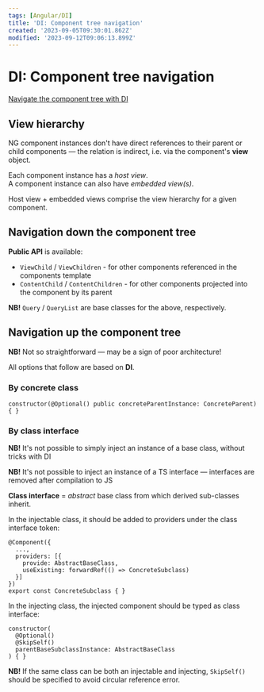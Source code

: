 ```yaml
---
tags: [Angular/DI]
title: 'DI: Component tree navigation'
created: '2023-09-05T09:30:01.862Z'
modified: '2023-09-12T09:06:13.899Z'
---
```


# DI: Component tree navigation

[Navigate the component tree with DI](https://angular.io/guide/dependency-injection-navtree)

## View hierarchy

NG component instances don't have direct references to their parent or child components &mdash; the relation is indirect, i.e. via the component's **view** object.

Each component instance has a _host view_.  
A component instance can also have _embedded view(s)_.

Host view + embedded views comprise the view hierarchy for a given component.


## Navigation down the component tree

**Public API** is available:
- `ViewChild` / `ViewChildren` - for other components referenced in the components template
- `ContentChild` / `ContentChildren` - for other components projected into the component by its parent

**NB!** `Query` / `QueryList` are base classes for the above, respectively.


## Navigation up the component tree

**NB!** Not so straightforward &mdash; may be a sign of poor architecture!

All options that follow are based on **DI**.

### By concrete class

```
constructor(@Optional() public concreteParentInstance: ConcreteParent) { }
```

### By class interface

**NB!** It's not possible to simply inject an instance of a base class, without tricks with DI

**NB!** It's not possible to inject an instance of a TS interface &mdash; interfaces are removed after compilation to JS

**Class interface** = _abstract_ base class from which derived sub-classes inherit.

In the injectable class, it should be added to providers under the class interface token:
```
@Component({
  ...,
  providers: [{ 
    provide: AbstractBaseClass, 
    useExisting: forwardRef(() => ConcreteSubclass)
  }]
})
export const ConcreteSubclass { }
```

In the injecting class, the injected component should be typed as class interface:
```
constructor(
  @Optional()
  @SkipSelf()
  parentBaseSubclassInstance: AbstractBaseClass
) { }
```

**NB!** If the same class can be both an injectable and injecting, `SkipSelf()` should be specified to avoid circular reference error.



